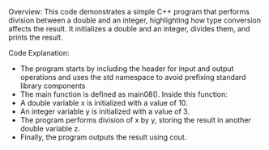 Overview:
This code demonstrates a simple C++ program that performs division between a double and an integer, highlighting how type conversion affects the result. It initializes a double and an integer, divides them, and prints the result.

Code Explanation:
- The program starts by including the <iostream> header for input and output operations and uses the std namespace to avoid prefixing standard library components
- The main function is defined as main08(). Inside this function:
- A double variable x is initialized with a value of 10.
- An integer variable y is initialized with a value of 3.
- The program performs division of x by y, storing the result in another double variable z.
- Finally, the program outputs the result using cout.

